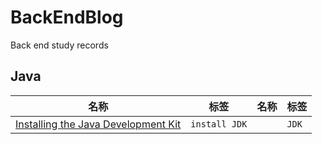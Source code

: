 # BackEndBlog
Back end study records

## Java

名称 | 标签 | 名称 | 标签  
 --- | --- |  --- | --- 
[Installing the Java Development Kit](https://github.com/yaoningvital/blog/issues/129) | `install JDK` | [](https://github.com/yaoningvital/blog/issues/131) | `JDK` 
